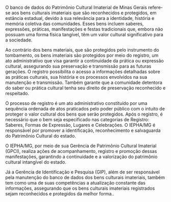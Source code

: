 O banco de dados do Patrimônio Cultural Imaterial de Minas Gerais refere-se aos bens culturais imateriais que são reconhecidos e protegidos, em estância estadual, devido à sua relevância para a identidade, história e memória coletiva das comunidades. Esses bens incluem saberes, expressões, práticas, manifestações e festas tradicionais que, embora não possuam uma forma física tangível, têm um valor cultural significativo para a sociedade.

Ao contrário dos bens materiais, que são protegidos pelo instrumento do tombamento, os bens imateriais são protegidos por meio do registro, um ato administrativo que visa garantir a continuidade da prática ou expressão cultural, assegurando sua preservação e transmissão para as futuras gerações. O registro possibilita o acesso a informações detalhadas sobre as práticas culturais, sua história e os processos envolvidos na sua manutenção e transmissão. Também garante que a comunidade detentora do saber ou prática cultural tenha seu direito de preservação reconhecido e respeitado.

O processo de registro é um ato administrativo constituído por uma sequência ordenada de atos praticados pelo poder público com o intuito de proteger o valor cultural dos bens que serão protegidos. Após o registro, é necessário que o bem seja especificado nas categorias de Registro: Saberes, Formas de Expressão, Lugares e Celebrações. O IEPHA/MG é responsável por promover a identificação, reconhecimento e salvaguarda do Patrimônio Cultural do estado.

O IEPHA/MG, por meio de sua Gerência de Patrimônio Cultural Imaterial (GPCI), realiza ações de acompanhamento, registro e promoção dessas manifestações, garantindo a continuidade e a valorização do patrimônio cultural intangível do estado.

Já a Gerência de Identificação e Pesquisa (GIP), além de ser responsável pela manutenção do banco de dados dos bens culturais imateriais, também tem como uma de suas competências a atualização constante das informações, assegurando que os bens culturais imateriais registrados sejam reconhecidos e protegidos da melhor forma..
